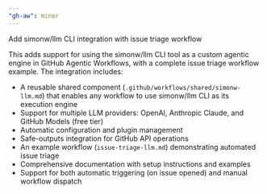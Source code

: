 ```yaml
---
"gh-aw": minor
---
```


Add simonw/llm CLI integration with issue triage workflow

This adds support for using the simonw/llm CLI tool as a custom agentic engine in GitHub Agentic Workflows, with a complete issue triage workflow example. The integration includes:

- A reusable shared component (`.github/workflows/shared/simonw-llm.md`) that enables any workflow to use simonw/llm CLI as its execution engine
- Support for multiple LLM providers: OpenAI, Anthropic Claude, and GitHub Models (free tier)
- Automatic configuration and plugin management
- Safe-outputs integration for GitHub API operations
- An example workflow (`issue-triage-llm.md`) demonstrating automated issue triage
- Comprehensive documentation with setup instructions and examples
- Support for both automatic triggering (on issue opened) and manual workflow dispatch

